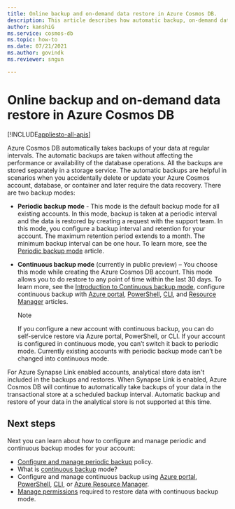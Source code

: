 ```yaml
---
title: Online backup and on-demand data restore in Azure Cosmos DB.
description: This article describes how automatic backup, on-demand data restore works. It also explains the difference between continuous and periodic backup modes. 
author: kanshiG
ms.service: cosmos-db
ms.topic: how-to
ms.date: 07/21/2021
ms.author: govindk
ms.reviewer: sngun

---
```


# Online backup and on-demand data restore in Azure Cosmos DB
[!INCLUDE[appliesto-all-apis](includes/appliesto-all-apis.md)]

Azure Cosmos DB automatically takes backups of your data at regular intervals. The automatic backups are taken without affecting the performance or availability of the database operations. All the backups are stored separately in a storage service. The automatic backups are helpful in scenarios when you accidentally delete or update your Azure Cosmos account, database, or container and later require the data recovery. There are two backup modes:

* **Periodic backup mode** - This mode is the default backup mode for all existing accounts. In this mode, backup is taken at a periodic interval and the data is restored by creating a request with the support team. In this mode, you configure a backup interval and retention for your account. The maximum retention period extends to a month. The minimum backup interval can be one hour.  To learn more, see the [Periodic backup mode](configure-periodic-backup-restore.md) article.

* **Continuous backup mode** (currently in public preview) – You choose this mode while creating the Azure Cosmos DB account. This mode allows you to do restore to any point of time within the last 30 days. To learn more, see the [Introduction to Continuous backup mode](continuous-backup-restore-introduction.md), configure continuous backup with [Azure portal](continuous-backup-restore-portal.md), [PowerShell](continuous-backup-restore-powershell.md), [CLI](continuous-backup-restore-command-line.md), and [Resource Manager](continuous-backup-restore-template.md) articles.

  > [!NOTE]
  > If you configure a new account with continuous backup, you can do self-service restore via Azure portal, PowerShell, or CLI. If your account is configured in continuous mode, you can’t switch it back to periodic mode. Currently existing accounts with periodic backup mode can’t be changed into continuous mode.  

For Azure Synapse Link enabled accounts, analytical store data isn't included in the backups and restores. When Synapse Link is enabled, Azure Cosmos DB will continue to automatically take backups of your data in the transactional store at a scheduled backup interval. Automatic backup and restore of your data in the analytical store is not supported at this time.

## Next steps

Next you can learn about how to configure and manage periodic and continuous backup modes for your account:

* [Configure and manage periodic backup](configure-periodic-backup-restore.md) policy.
* What is [continuous backup](continuous-backup-restore-introduction.md) mode?
* Configure and manage continuous backup using [Azure portal](continuous-backup-restore-portal.md), [PowerShell](continuous-backup-restore-powershell.md), [CLI](continuous-backup-restore-command-line.md), or [Azure Resource Manager](continuous-backup-restore-template.md).
* [Manage permissions](continuous-backup-restore-permissions.md) required to restore data with continuous backup mode.
